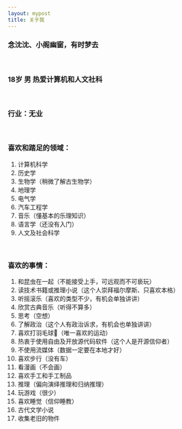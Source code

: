 ```yaml
---
layout: mypost
title: 关于我
---
```


### 念沈沈、小阁幽窗，有时梦去

<br>

### 18岁 男 热爱计算机和人文社科

<br>

### 行业：无业

<br>

### 喜欢和踏足的领域：
1. 计算机科学
2. 历史学
3. 生物学（稍微了解古生物学）
4. 地理学
5. 电气学
6. 汽车工程学
7. 音乐（懂基本的乐理知识）
8. 语言学（还没有入门）
9. 人文及社会科学

<br>

### 喜欢的事情：
1. 和昆虫在一起（不能接受上手，可远观而不可亵玩）
2. 读技术书籍或推理小说（这个人崇拜福尔摩斯、只喜欢本格）
3. 听摇滚乐（喜欢的类型不少，有机会单独讲讲）
4. 欣赏古典音乐（听得不算多）
5. 思考（空想）
6. 了解政治（这个人有政治诉求，有机会也单独讲讲）
7. 喜欢打羽毛球🏸（唯一喜欢的运动）
8. 热衷于使用自由及开放源代码软件（这个人是开源信仰者）
9. 不使用流媒体（数据一定要在本地才好） 
10. 喜欢步行（没有车）
11. 看漫画（不会画）
12. 喜欢手工和手工制品
13. 推理（偏向演绎推理和归纳推理）
14. 玩游戏（很少）
15. 喜欢睡觉（信仰睡教）
16. 古代文学小说
17. 收集老旧的物件


